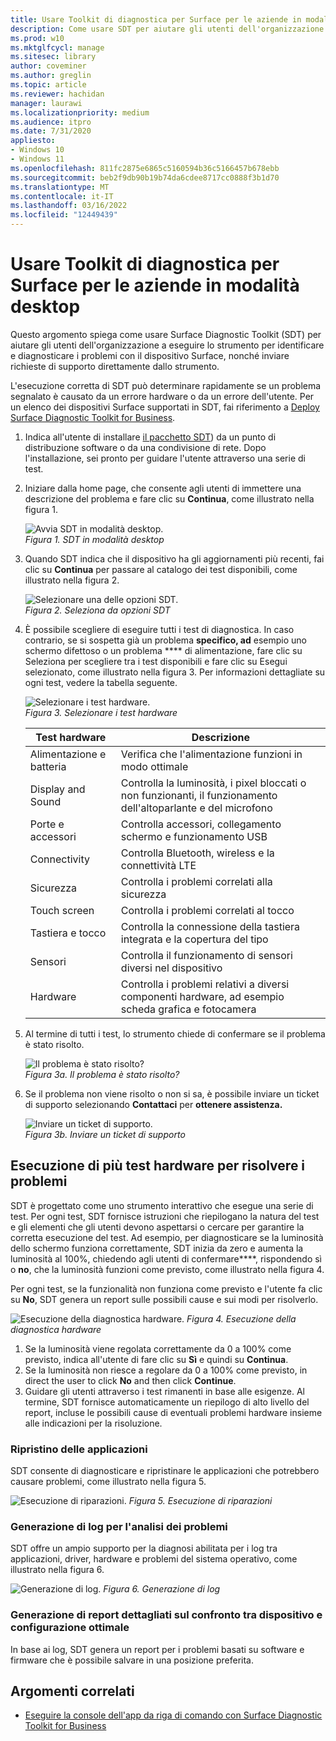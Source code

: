 ```yaml
---
title: Usare Toolkit di diagnostica per Surface per le aziende in modalità desktop
description: Come usare SDT per aiutare gli utenti dell'organizzazione a eseguire lo strumento per identificare e diagnosticare i problemi con il dispositivo Surface, nonché inviare richieste di supporto direttamente dallo strumento.
ms.prod: w10
ms.mktglfcycl: manage
ms.sitesec: library
author: coveminer
ms.author: greglin
ms.topic: article
ms.reviewer: hachidan
manager: laurawi
ms.localizationpriority: medium
ms.audience: itpro
ms.date: 7/31/2020
appliesto:
- Windows 10
- Windows 11
ms.openlocfilehash: 811fc2875e6865c5160594b36c5166457b678ebb
ms.sourcegitcommit: beb2f9db90b19b74da6cdee8717cc0888f3b1d70
ms.translationtype: MT
ms.contentlocale: it-IT
ms.lasthandoff: 03/16/2022
ms.locfileid: "12449439"
---
```

# <a name="use-surface-diagnostic-toolkit-for-business-in-desktop-mode"></a>Usare Toolkit di diagnostica per Surface per le aziende in modalità desktop

Questo argomento spiega come usare Surface Diagnostic Toolkit (SDT) per aiutare gli utenti dell'organizzazione a eseguire lo strumento per identificare e diagnosticare i problemi con il dispositivo Surface, nonché inviare richieste di supporto direttamente dallo strumento. 

L'esecuzione corretta di SDT può determinare rapidamente se un problema segnalato è causato da un errore hardware o da un errore dell'utente. Per un elenco dei dispositivi Surface supportati in SDT, fai riferimento a [Deploy Surface Diagnostic Toolkit for Business](surface-diagnostic-toolkit-business.md).


1. Indica all'utente di installare [il pacchetto SDT](surface-diagnostic-toolkit-business.md#preparing-the-sdt-package-for-distribution)) da un punto di distribuzione software o da una condivisione di rete. Dopo l'installazione, sei pronto per guidare l'utente attraverso una serie di test. 

2. Iniziare dalla home page, che consente agli utenti di immettere una descrizione del problema e fare clic su **Continua**, come illustrato nella figura 1.

    ![Avvia SDT in modalità desktop.](images/sdt-desk-1.png)<br/>
    *Figura 1. SDT in modalità desktop*

3. Quando SDT indica che il dispositivo ha gli aggiornamenti più recenti, fai clic su **Continua** per passare al catalogo dei test disponibili, come illustrato nella figura 2.

    ![Selezionare una delle opzioni SDT.](images/sdt1.png)<br/>
    *Figura 2. Seleziona da opzioni SDT*

4. È possibile scegliere di eseguire tutti i test di diagnostica. In caso contrario, se si sospetta già un problema **specifico, ad** esempio uno schermo difettoso o un problema **** di alimentazione, fare clic su Seleziona per scegliere tra i test disponibili e fare clic su Esegui selezionato, come illustrato nella figura 3. Per informazioni dettagliate su ogni test, vedere la tabella seguente. 

    ![Selezionare i test hardware.](images/sdt2.png)<br/>
    *Figura 3. Selezionare i test hardware*

    Test hardware | Descrizione
    --- | ---
    Alimentazione e batteria |  Verifica che l'alimentazione funzioni in modo ottimale
    Display and Sound   | Controlla la luminosità, i pixel bloccati o non funzionanti, il funzionamento dell'altoparlante e del microfono
    Porte e accessori   | Controlla accessori, collegamento schermo e funzionamento USB
    Connectivity |  Controlla Bluetooth, wireless e la connettività LTE
    Sicurezza    | Controlla i problemi correlati alla sicurezza
    Touch screen   | Controlla i problemi correlati al tocco
    Tastiera e tocco |    Controlla la connessione della tastiera integrata e la copertura del tipo
    Sensori | Controlla il funzionamento di sensori diversi nel dispositivo
    Hardware |  Controlla i problemi relativi a diversi componenti hardware, ad esempio scheda grafica e fotocamera

5. Al termine di tutti i test, lo strumento chiede di confermare se il problema è stato risolto. 

    ![Il problema è stato risolto?](images/sdt3.png)<br/>
    *Figura 3a. Il problema è stato risolto?*

6. Se il problema non viene risolto o non si sa, è possibile inviare un ticket di supporto selezionando **Contattaci** per **ottenere assistenza.**
 
    ![Inviare un ticket di supporto.](images/sdt4.png)<br/>
    *Figura 3b. Inviare un ticket di supporto*

<span id="multiple" />

## <a name="running-multiple-hardware-tests-to-troubleshoot-issues"></a>Esecuzione di più test hardware per risolvere i problemi

SDT è progettato come uno strumento interattivo che esegue una serie di test. Per ogni test, SDT fornisce istruzioni che riepilogano la natura del test e gli elementi che gli utenti devono aspettarsi o cercare per garantire la corretta esecuzione del test. Ad esempio, per diagnosticare se la luminosità dello schermo funziona correttamente, SDT inizia da zero e aumenta la luminosità al 100%, chiedendo agli utenti di confermare****, rispondendo sì o **no**, che la luminosità funzioni come previsto, come illustrato nella figura 4. 

Per ogni test, se la funzionalità non funziona come previsto e l'utente fa clic su **No**, SDT genera un report sulle possibili cause e sui modi per risolverlo. 

![Esecuzione della diagnostica hardware.](images/sdt-desk-4.png)
 *Figura 4. Esecuzione della diagnostica hardware*

1. Se la luminosità viene regolata correttamente da 0 a 100% come previsto, indica all'utente di fare clic su **Sì** e quindi su **Continua**. 
2. Se la luminosità non riesce a regolare da 0 a 100% come previsto, in direct the user to click **No** and then click **Continue**. 
3. Guidare gli utenti attraverso i test rimanenti in base alle esigenze. Al termine, SDT fornisce automaticamente un riepilogo di alto livello del report, incluse le possibili cause di eventuali problemi hardware insieme alle indicazioni per la risoluzione.


### <a name="repairing-applications"></a>Ripristino delle applicazioni

SDT consente di diagnosticare e ripristinare le applicazioni che potrebbero causare problemi, come illustrato nella figura 5.

![Esecuzione di riparazioni.](images/sdt-desk-5.png)
 *Figura 5. Esecuzione di riparazioni*
<span id="logs" />

### <a name="generating-logs-for-analyzing-issues"></a>Generazione di log per l'analisi dei problemi 

SDT offre un ampio supporto per la diagnosi abilitata per i log tra applicazioni, driver, hardware e problemi del sistema operativo, come illustrato nella figura 6.

![Generazione di log.](images/sdt-desk-6.png)
 *Figura 6. Generazione di log*

<span id="detailed-report" />

### <a name="generating-detailed-report-comparing-device-vs-optimal-configuration"></a>Generazione di report dettagliati sul confronto tra dispositivo e configurazione ottimale

In base ai log, SDT genera un report per i problemi basati su software e firmware che è possibile salvare in una posizione preferita.

## <a name="related-topics"></a>Argomenti correlati

- [Eseguire la console dell'app da riga di comando con Surface Diagnostic Toolkit for Business](surface-diagnostic-toolkit-command-line.md)
